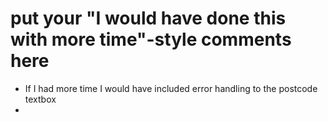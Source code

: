 # put your "I would have done this with more time"-style comments here

- If I had more time I would have included error handling to the postcode textbox
- 
